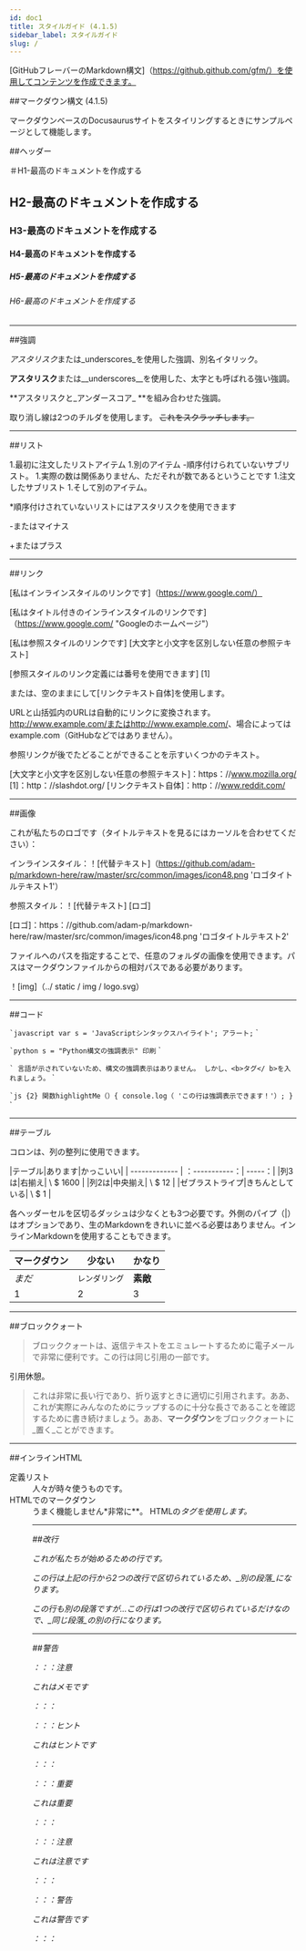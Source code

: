 ```yaml
---
id: doc1
title: スタイルガイド (4.1.5)
sidebar_label: スタイルガイド
slug: /
---
```


[GitHubフレーバーのMarkdown構文]（https://github.github.com/gfm/）を使用してコンテンツを作成できます。

##マークダウン構文 (4.1.5)

マークダウンベースのDocusaurusサイトをスタイリングするときにサンプルページとして機能します。

##ヘッダー

＃H1-最高のドキュメントを作成する

## H2-最高のドキュメントを作成する

### H3-最高のドキュメントを作成する

#### H4-最高のドキュメントを作成する

##### H5-最高のドキュメントを作成する

###### H6-最高のドキュメントを作成する

---

##強調

*アスタリスク*または_underscores_を使用した強調、別名イタリック。

**アスタリスク**または__underscores__を使用した、太字とも呼ばれる強い強調。

**アスタリスクと_アンダースコア_ **を組み合わせた強調。

取り消し線は2つのチルダを使用します。 ~~これをスクラッチします。~~

---

##リスト

1.最初に注文したリストアイテム
1.別のアイテム
   -順序付けられていないサブリスト。
1.実際の数は関係ありません、ただそれが数であるということです
   1.注文したサブリスト
1.そして別のアイテム。

*順序付けされていないリストにはアスタリスクを使用できます

-またはマイナス

+またはプラス

---

##リンク

[私はインラインスタイルのリンクです]（https://www.google.com/）

[私はタイトル付きのインラインスタイルのリンクです]（https://www.google.com/ "Googleのホームページ"）

[私は参照スタイルのリンクです] [大文字と小文字を区別しない任意の参照テキスト]

[参照スタイルのリンク定義には番号を使用できます] [1]

または、空のままにして[リンクテキスト自体]を使用します。

URLと山括弧内のURLは自動的にリンクに変換されます。 http://www.example.com/または<http://www.example.com/>、場合によってはexample.com（GitHubなどではありません）。

参照リンクが後でたどることができることを示すいくつかのテキスト。

[大文字と小文字を区別しない任意の参照テキスト]：https：//www.mozilla.org/
[1]：http：//slashdot.org/
[リンクテキスト自体]：http：//www.reddit.com/

---

##画像

これが私たちのロゴです（タイトルテキストを見るにはカーソルを合わせてください）：

インラインスタイル：！[代替テキスト]（https://github.com/adam-p/markdown-here/raw/master/src/common/images/icon48.png 'ロゴタイトルテキスト1'）

参照スタイル：！[代替テキスト] [ロゴ]

[ロゴ]：https：//github.com/adam-p/markdown-here/raw/master/src/common/images/icon48.png 'ロゴタイトルテキスト2'

ファイルへのパスを指定することで、任意のフォルダの画像を使用できます。パスはマークダウンファイルからの相対パスである必要があります。

！[img]（../ static / img / logo.svg）

---

##コード

`` `javascript
var s = 'JavaScriptシンタックスハイライト';
アラート;
`` `

`` `python
s = "Python構文の強調表示"
印刷
`` `

`` `
言語が示されていないため、構文の強調表示はありません。
しかし、<b>タグ</ b>を入れましょう。
`` `

`` `js {2}
関数highlightMe（）{
  console.log（ 'この行は強調表示できます！'）;
}
`` `

---

##テーブル

コロンは、列の整列に使用できます。

|テーブル|あります|かっこいい|
| ------------- | ：-----------：| -----：|
|列3は|右揃え| \ $ 1600 |
|列2は|中央揃え| \ $ 12 |
|ゼブラストライプ|きちんとしている| \ $ 1 |

各ヘッダーセルを区切るダッシュは少なくとも3つ必要です。外側のパイプ（|）はオプションであり、生のMarkdownをきれいに並べる必要はありません。インラインMarkdownを使用することもできます。

|マークダウン|少ない|かなり|
| -------- | --------- | ---------- |
| _まだ_ | `レンダリング` | **素敵** |
| 1 | 2 | 3 |

---

##ブロッククォート

>ブロッククォートは、返信テキストをエミュレートするために電子メールで非常に便利です。この行は同じ引用の一部です。

引用休憩。

>これは非常に長い行であり、折り返すときに適切に引用されます。ああ、これが実際にみんなのためにラップするのに十分な長さであることを確認するために書き続けましょう。ああ、**マークダウン**をブロッククォートに_置く_ことができます。

---

##インラインHTML

<dl>
  <dt>定義リスト</ dt>
  <dd>人々が時々使うものです。</ dd>

  <dt> HTMLでのマークダウン</ dt>
  <dd>うまく機能しません*非常に**。 HTMLの<em>タグ</ em>を使用します。</ dd>
</ dl>

---

##改行

これが私たちが始めるための行です。

この行は上記の行から2つの改行で区切られているため、_別の段落_になります。

この行も別の段落ですが...この行は1つの改行で区切られているだけなので、_同じ段落_の別の行になります。

---

##警告

：：：注意

これはメモです

：：：

：：：ヒント

これはヒントです

：：：

：：：重要

これは重要

：：：

：：：注意

これは注意です

：：：

：：：警告

これは警告です

：：：